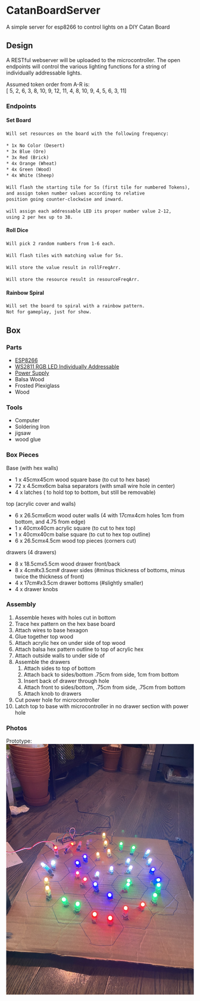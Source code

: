 # CatanBoardServer
A simple server for esp8266 to control lights on a DIY Catan Board


## Design

A RESTful webserver will be uploaded to the microcontroller. 
The open endpoints will control the various lighting functions 
for a string of individually addressable lights.

Assumed token order from A-R is:  
[ 5,  2,  6,  3,  8,
 10,  9, 12, 11,  4,
  8, 10,  9,  4,  5,
  6,  3, 11]

### Endpoints

#### Set Board
	Will set resources on the board with the following frequency:

	* 1x No Color (Desert)
	* 3x Blue (Ore)
	* 3x Red (Brick)
	* 4x Orange (Wheat)
	* 4x Green (Wood)
	* 4x White (Sheep)

	Will flash the starting tile for 5s (first tile for numbered Tokens), 
	and assign token number values according to relative 
	position going counter-clockwise and inward.

	will assign each addressable LED its proper number value 2-12, 
	using 2 per hex up to 38.


#### Roll Dice
	Will pick 2 random numbers from 1-6 each. 

	Will flash tiles with matching value for 5s.

	Will store the value result in rollFreqArr.
	
	Will store the resource result in resourceFreqArr.


#### Rainbow Spiral
	Will set the board to spiral with a rainbow pattern. 
	Not for gameplay, just for show.

## Box

### Parts

* [ESP8266](https://www.amazon.com/dp/B010O1G1ES/ref=twister_B086QGXBRW?_encoding=UTF8&psc=1)
* [WS2811 RGB LED Individually Addressable](https://www.amazon.com/gp/product/B076VBSB3B/ref=ppx_od_dt_b_asin_title_s00?ie=UTF8&psc=1)
* [Power Supply](https://www.amazon.com/gp/product/B078RT3ZPS/ref=ppx_od_dt_b_asin_title_s00?ie=UTF8&psc=1)
* Balsa Wood
* Frosted Plexiglass
* Wood

### Tools

* Computer
* Soldering Iron
* jigsaw
* wood glue

### Box Pieces

Base (with hex walls)
* 1 x 45cmx45cm wood square base (to cut to hex base)
* 72 x 4.5cmx6cm balsa separators (with small wire hole in center)
* 4 x latches ( to hold top to bottom, but still be removable)

top (acrylic cover and walls)

* 6 x 26.5cmx6cm wood outer walls 
(4 with 17cmx4cm holes 1cm from bottom, and 4.75 from edge)
* 1 x 40cmx40cm acrylic square (to cut to hex top)
* 1 x 40cmx40cm balse square (to cut to hex top outline)
* 6 x 26.5cmx4.5cm wood top pieces (corners cut)

drawers (4 drawers)
* 8 x 18.5cmx5.5cm wood drawer front/back
* 8 x 4cm#x3.5cm# drawer sides 
(#minus thickness of bottoms, minus twice the thickness of front)
* 4 x 17cm#x3.5cm drawer bottoms (#slightly smaller)
* 4 x drawer knobs

### Assembly

1. Assemble hexes with holes cut in bottom
2. Trace hex pattern on the hex base board
3. Attach wires to base hexagon
4. Glue together top wood
5. Attach acrylic hex on under side of top wood
6. Attach balsa hex pattern outline to top of acrylic hex
7. Attach outside walls to under side of 
8. Assemble the drawers
	1. Attach sides to top of bottom
	2. Attach back to sides/bottom .75cm from side, 1cm from bottom
	3. Insert back of drawer through hole
	4. Attach front to sides/bottom, .75cm from side, .75cm from bottom
	5. Attach knob to drawers
9. Cut power hole for microcontroller
10. Latch top to base with microcontroller 
in no drawer section with power hole

### Photos

Prototype:
![prototype](images/prototype.jpg "prototype")